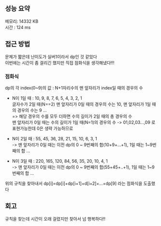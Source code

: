 
## 성능 요약
메모리: 14332 KB	
시간 : 124 ms

## 접근 방법
문제가 짧은데 난이도가 실버1이라서 dp인 것 같았다  
이번에는 시간이 좀 걸리긴 했지만 직접 점화식을 생각해냈다!!!  


### 점화식
dp의 각 index(0~9)의 값 : N+1자리수의 맨 앞자리가 index일 때의 경우의 수  

- N이 1일 때 : 10, 9, 8, 7, 6, 5, 4, 3, 2, 1   
	글자수가 2일 때(N==2) 맨 앞자리가 0일 때의 경우의 수는 10, 맨 앞자리가 1일 때의 경우의 수는 9 ...  
=> 해당 경우의 수를 모두 더하면 수의 길이가 2일 때의 총 경우의 수  
	맨 앞자리가 0일 때는 수의 길이가 1일 때(N=1)의 경우의 수 -> 01,02,03...,09 로 표현가능한데 0은 생략 가능하므로  

- N이 2일 때 : 55, 45, 36, 28, 21, 15, 10, 6, 3, 1  
-> 맨 앞자리가 0일 때는 이전 dp의 0 ~ 9번째의 합(10+9+...+1), 1일 때는 1~9번째의 합 ...  

- N이 3일 때 : 220, 165, 120, 84, 56, 35, 20, 10, 4, 1  
-> 맨 앞자리가 0일 때는 이전 dp의 0 ~ 9번째의 합(55+45+..+1), 1일 때는 1~9번째의 합 ...


위의 규칙을 찾아내서 dp[i]=dp[i]+dp[i+1]+d[i+2]+...+dp[9] 라는 점화식을 도출했다  


## 회고
규칙을 찾는데 시간이 오래 걸렸지만 찾아서 넘 행복하다!!
